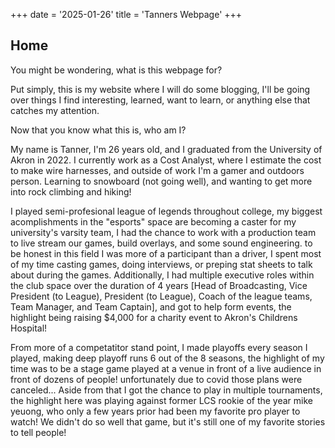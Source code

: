 +++
date = '2025-01-26'
title = 'Tanners Webpage'
+++
## Home
You might be wondering, what is this webpage for?

Put simply, this is my website where I will do some blogging, I'll be going over things I find interesting, learned, want to learn, or anything else that catches my attention.

Now that you know what this is, who am I?

My name is Tanner, I'm 26 years old, and I graduated from the University of Akron in 2022. I currently work as a Cost Analyst, where I estimate the cost to make wire harnesses, and outside of work I'm a gamer and outdoors person. Learning to snowboard (not going well), and wanting to get more into rock climbing and hiking! 

I played semi-profesional league of legends throughout college, my biggest acomplishments in the "esports" space are becoming a caster for my university's varsity team, I had the chance to work with a production team to live stream our games, build overlays, and some sound engineering. to be honest in this field I was more of a participant than a driver, I spent most of my time casting games, doing interviews, or preping stat sheets to talk about during the games. Additionally, I had multiple executive roles within the club space over the duration of 4 years [Head of Broadcasting, Vice President (to League), President (to League), Coach of the league teams, Team Manager, and Team Captain], and got to help form events, the highlight being raising $4,000 for a charity event to Akron's Childrens Hospital!

From more of a competatitor stand point, I made playoffs every season I played, making deep playoff runs 6 out of the 8 seasons, the highlight of my time was to be a stage game played at a venue in front of a live audience in front of dozens of people! unfortunately due to covid those plans were canceled... Aside from that I got the chance to play in multiple tournaments, the highlight here was playing against former LCS rookie of the year mike yeuong, who only a few years prior had been my favorite pro player to watch! We didn't do so well that game, but it's still one of my favorite stories to tell people!